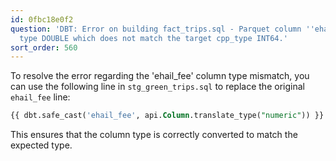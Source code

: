 ```yaml
---
id: 0fbc18e0f2
question: 'DBT: Error on building fact_trips.sql - Parquet column ''ehail_fee'' has
  type DOUBLE which does not match the target cpp_type INT64.'
sort_order: 560
---
```


To resolve the error regarding the 'ehail_fee' column type mismatch, you can use the following line in `stg_green_trips.sql` to replace the original `ehail_fee` line:

```sql
{{ dbt.safe_cast('ehail_fee', api.Column.translate_type("numeric")) }} as ehail_fee,
```

This ensures that the column type is correctly converted to match the expected type.